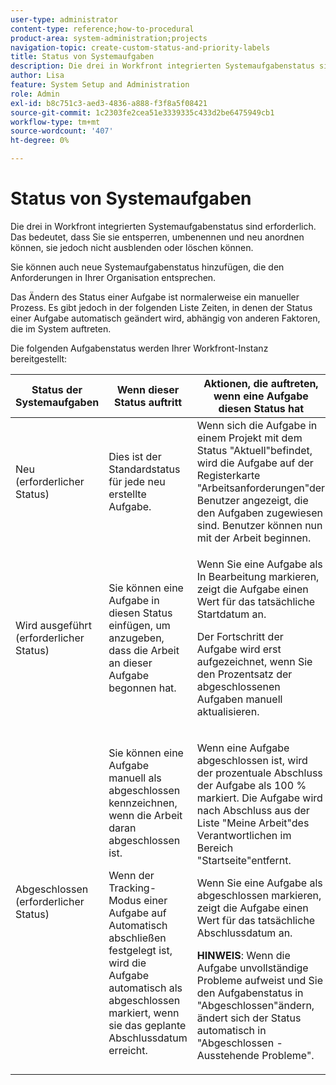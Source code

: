 ```yaml
---
user-type: administrator
content-type: reference;how-to-procedural
product-area: system-administration;projects
navigation-topic: create-custom-status-and-priority-labels
title: Status von Systemaufgaben
description: Die drei in Workfront integrierten Systemaufgabenstatus sind erforderlich. Das bedeutet, dass Sie sie entsperren, umbenennen und neu anordnen können, sie jedoch nicht ausblenden oder löschen können. Sie können auch neue Systemaufgabenstatus hinzufügen, die den Anforderungen in Ihrer Organisation entsprechen. Das Ändern des Status einer Aufgabe ist normalerweise ein manueller Prozess, aber manchmal wird der Status einer Aufgabe automatisch geändert, je nach anderen Faktoren, die im System auftreten.
author: Lisa
feature: System Setup and Administration
role: Admin
exl-id: b8c751c3-aed3-4836-a888-f3f8a5f08421
source-git-commit: 1c2303fe2cea51e3339335c433d2be6475949cb1
workflow-type: tm+mt
source-wordcount: '407'
ht-degree: 0%

---
```


# Status von Systemaufgaben

Die drei in Workfront integrierten Systemaufgabenstatus sind erforderlich. Das bedeutet, dass Sie sie entsperren, umbenennen und neu anordnen können, sie jedoch nicht ausblenden oder löschen können.

Sie können auch neue Systemaufgabenstatus hinzufügen, die den Anforderungen in Ihrer Organisation entsprechen.

Das Ändern des Status einer Aufgabe ist normalerweise ein manueller Prozess. Es gibt jedoch in der folgenden Liste Zeiten, in denen der Status einer Aufgabe automatisch geändert wird, abhängig von anderen Faktoren, die im System auftreten.

Die folgenden Aufgabenstatus werden Ihrer Workfront-Instanz bereitgestellt:

<table style="table-layout:auto"> 
 <col> 
 <col> 
 <col> 
 <thead> 
  <tr> 
   <th>Status der Systemaufgaben</th> 
   <th>Wenn dieser Status auftritt</th> 
   <th>Aktionen, die auftreten, wenn eine Aufgabe diesen Status hat</th> 
  </tr> 
 </thead> 
 <tbody> 
  <tr> 
   <td>Neu (erforderlicher Status)</td> 
   <td>Dies ist der Standardstatus für jede neu erstellte Aufgabe.</td> 
   <td>Wenn sich die Aufgabe in einem Projekt mit dem Status "Aktuell"befindet, wird die Aufgabe auf der Registerkarte "Arbeitsanforderungen"der Benutzer angezeigt, die den Aufgaben zugewiesen sind. Benutzer können nun mit der Arbeit beginnen.</td> 
  </tr> 
  <tr> 
   <td>Wird ausgeführt (erforderlicher Status)</td> 
   <td>Sie können eine Aufgabe in diesen Status einfügen, um anzugeben, dass die Arbeit an dieser Aufgabe begonnen hat.</td> 
   <td> <p>Wenn Sie eine Aufgabe als In Bearbeitung markieren, zeigt die Aufgabe einen Wert für das tatsächliche Startdatum an.</p> <p>Der Fortschritt der Aufgabe wird erst aufgezeichnet, wenn Sie den Prozentsatz der abgeschlossenen Aufgaben manuell aktualisieren.</p> </td> 
  </tr> 
  <tr> 
   <td>Abgeschlossen (erforderlicher Status)</td> 
   <td> <p>Sie können eine Aufgabe manuell als abgeschlossen kennzeichnen, wenn die Arbeit daran abgeschlossen ist.</p> <p>Wenn der Tracking-Modus einer Aufgabe auf Automatisch abschließen festgelegt ist, wird die Aufgabe automatisch als abgeschlossen markiert, wenn sie das geplante Abschlussdatum erreicht.</p> </td> 
   <td> <p>Wenn eine Aufgabe abgeschlossen ist, wird der prozentuale Abschluss der Aufgabe als 100 % markiert. Die Aufgabe wird nach Abschluss aus der Liste "Meine Arbeit"des Verantwortlichen im Bereich "Startseite"entfernt.</p> <p>Wenn Sie eine Aufgabe als abgeschlossen markieren, zeigt die Aufgabe einen Wert für das tatsächliche Abschlussdatum an.</p> <p><b>HINWEIS</b>: Wenn die Aufgabe unvollständige Probleme aufweist und Sie den Aufgabenstatus in "Abgeschlossen"ändern, ändert sich der Status automatisch in "Abgeschlossen - Ausstehende Probleme".</p> </td> 
  </tr> 
 </tbody> 
</table>
